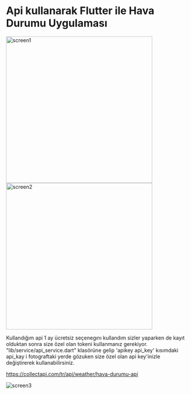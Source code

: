 # Api kullanarak Flutter ile Hava Durumu Uygulaması

<div>
    <img src="https://github.com/MehmetNurKavan/weather-api/assets/94232277/89af941a-9f32-4d9b-a73f-fb6f9386133b" alt="screen1" width="400" height="auto"/>
    <img src="https://github.com/MehmetNurKavan/weather-api/assets/94232277/ebffdeda-92e1-4e6a-963d-2bf9b8ee5464" alt="screen2" width="400" height="auto"/>
</div>

Kullandığım api 1 ay ücretsiz seçenegını kullandım sizler yaparken de kayıt olduktan sonra size özel olan tokeni kullanmanız gerekiyor. "lib/service/api_service.dart" klasörüne gelip 'apikey api_key' kısımdaki api_kay i fotograftaki yerde gözuken size özel olan api key'inizle değiştirerek kullanabilirsiniz.

https://collectapi.com/tr/api/weather/hava-durumu-api

![screen3](https://github.com/MehmetNurKavan/weather-api/assets/94232277/89d64cbf-16ce-4fa7-86ce-370dd3eee7ee)
